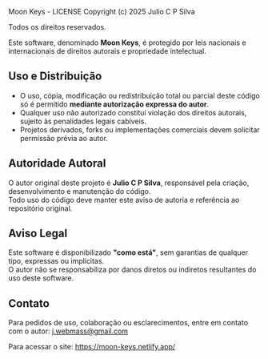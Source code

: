 Moon Keys - LICENSE
Copyright (c) 2025 Julio C P Silva

Todos os direitos reservados.

Este software, denominado **Moon Keys**, é protegido por leis nacionais e internacionais de direitos autorais e propriedade intelectual.  

## Uso e Distribuição
- O uso, cópia, modificação ou redistribuição total ou parcial deste código só é permitido **mediante autorização expressa do autor**.  
- Qualquer uso não autorizado constitui violação dos direitos autorais, sujeito às penalidades legais cabíveis.  
- Projetos derivados, forks ou implementações comerciais devem solicitar permissão prévia ao autor.

## Autoridade Autoral
O autor original deste projeto é **Julio C P Silva**, responsável pela criação, desenvolvimento e manutenção do código.  
Todo uso do código deve manter este aviso de autoria e referência ao repositório original.

## Aviso Legal
Este software é disponibilizado **"como está"**, sem garantias de qualquer tipo, expressas ou implícitas.  
O autor não se responsabiliza por danos diretos ou indiretos resultantes do uso deste software.

## Contato
Para pedidos de uso, colaboração ou esclarecimentos, entre em contato com o autor:
j.webmass@gmail.com

Para acessar o site:
https://moon-keys.netlify.app/

